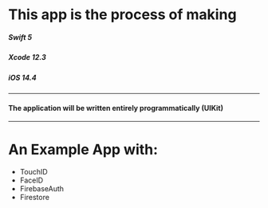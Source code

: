 # **This app is the process of making** 

##### _Swift 5_
##### _Xcode 12.3_     
##### _iOS 14.4_ 
______________
#### The application will be written entirely programmatically (UIKit)
______________
# An Example App with: 
* TouchID 
* FaceID
* FirebaseAuth
* Firestore
